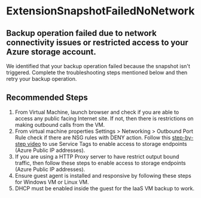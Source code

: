 <properties
	pageTitle= "extensionsnapshotfailednonetwork"
	description= "ExtensionSnapshotFailedNoNetwork"
	service= "microsoft.recoveryservices"
	infoBubbleText= "Backup operation failed due to network connectivity issues"
	service= "microsoft.recoveryservices"
	resource= "backup"
	authors= "srinathv"
	articleId= "azurebackup-crc-extensionsnapshotfailednonetwork"
	selfHelpType= "diagnostics"
	supportTopicIds= "32553276,32553277,32553285"
	productPesIds= "15207"
	cloudEnvironments= "public"
/>

# ExtensionSnapshotFailedNoNetwork
<!--issueDescription-->
## Backup operation failed due to network connectivity issues or restricted access to your Azure storage account.
<!--/issueDescription-->

We identified that your backup operation failed because the snapshot isn't triggered. Complete the troubleshooting steps mentioned below and then retry your backup operation.

## **Recommended Steps**
1. From Virtual Machine, launch browser and check if you are able to access any public facing Internet site. If not, then there is restrictions on making outbound calls from the VM.
2. From virtual machine properties Settings > Networking > Outbound Port Rule check if there are NSG rules with DENY action. Follow this [step-by-step video](https://www.youtube.com/watch?v=1EjLQtbKm1M) to use Service Tags to enable access to storage endpoints (Azure Public IP addresses).
3. If you are using a HTTP Proxy server to have restrict output bound traffic, then follow these steps to enable access to storage endpoints (Azure Public IP addresses).
4. Ensure guest agent is installed and responsive by following these steps for Windows VM or Linux VM.
5. DHCP must be enabled inside the guest for the IaaS VM backup to work.

